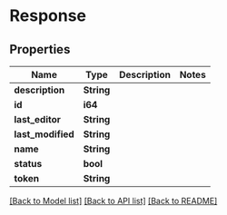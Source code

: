 # Response

## Properties

Name | Type | Description | Notes
------------ | ------------- | ------------- | -------------
**description** | **String** |  | 
**id** | **i64** |  | 
**last_editor** | **String** |  | 
**last_modified** | **String** |  | 
**name** | **String** |  | 
**status** | **bool** |  | 
**token** | **String** |  | 

[[Back to Model list]](../README.md#documentation-for-models) [[Back to API list]](../README.md#documentation-for-api-endpoints) [[Back to README]](../README.md)


